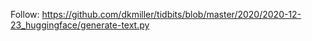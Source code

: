 Follow: https://github.com/dkmiller/tidbits/blob/master/2020/2020-12-23_huggingface/generate-text.py
